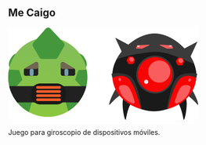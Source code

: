 ## Me Caigo

![](https://github.com/camilo1962/MeCaigo/blob/main/Assets/Cube%20Fall%20Assets/Sprites/Enemy.png)

Juego para giroscopio de dispositivos móviles.
